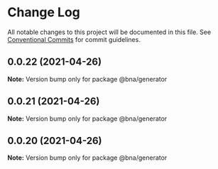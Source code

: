 # Change Log

All notable changes to this project will be documented in this file.
See [Conventional Commits](https://conventionalcommits.org) for commit guidelines.

## 0.0.22 (2021-04-26)

**Note:** Version bump only for package @bna/generator





## 0.0.21 (2021-04-26)

**Note:** Version bump only for package @bna/generator





## 0.0.20 (2021-04-26)

**Note:** Version bump only for package @bna/generator

